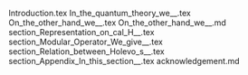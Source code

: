 Introduction.tex
In_the_quantum_theory_we__.tex
On_the_other_hand_we__.tex
On_the_other_hand_we__.md
section_Representation_on_cal_H__.tex
section_Modular_Operator_We_give__.tex
section_Relation_between_Holevo_s__.tex
section_Appendix_In_this_section__.tex
acknowledgement.md